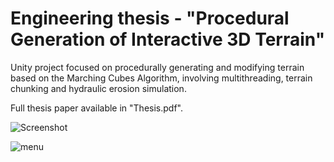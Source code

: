 # Engineering thesis - "Procedural Generation of Interactive 3D Terrain"

Unity project focused on procedurally generating and modifying terrain based on the Marching Cubes Algorithm, involving multithreading, terrain chunking and hydraulic erosion simulation.

Full thesis paper available in "Thesis.pdf".

![Screenshot](https://user-images.githubusercontent.com/112289546/187053580-d46e8934-ade2-4d3f-8fe6-1d490c59dfa1.png)

![menu](https://user-images.githubusercontent.com/112289546/187053569-6abd56c2-b032-4461-817b-d7ac7a0d77c7.png)
